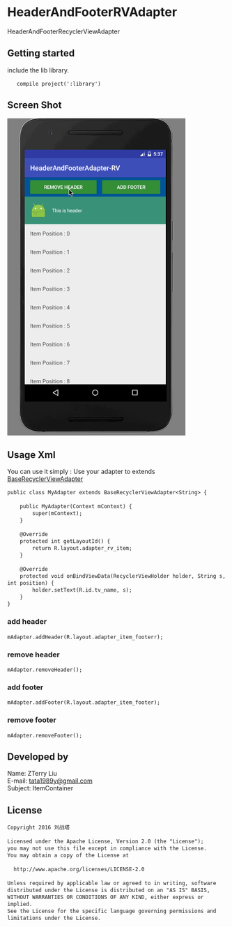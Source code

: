 # HeaderAndFooterRVAdapter
HeaderAndFooterRecyclerViewAdapter

Getting started
---------------

include the lib library.

       compile project(':library')

Screen Shot
-----------
![](https://github.com/liuzhanta/HeaderAndFooterRVAdapter/blob/master/headerAndfooter.gif)

Usage Xml
---------

You can use it simply : Use your adapter to extends [BaseRecyclerViewAdapter](https://github.com/liuzhanta/HeaderAndFooterRVAdapter/blob/master/library/src/main/java/com/zterry/headerandfooteradapter_rv/BaseRecyclerViewAdapter.java)
    
    public class MyAdapter extends BaseRecyclerViewAdapter<String> {
    
        public MyAdapter(Context mContext) {
            super(mContext);
        }
    
        @Override
        protected int getLayoutId() {
            return R.layout.adapter_rv_item;
        }
    
        @Override
        protected void onBindViewData(RecyclerViewHolder holder, String s, int position) {
            holder.setText(R.id.tv_name, s);
        }
    }
    
### add header
    
    mAdapter.addHeader(R.layout.adapter_item_footerr);

### remove header
        
    mAdapter.removeHeader();
        
    
### add footer
     
    mAdapter.addFooter(R.layout.adapter_item_footer);
             
### remove footer
     
    mAdapter.removeFooter();
            


Developed by
------------
Name: ZTerry Liu  
E-mail: tata1989y@gmail.com  
Subject: ItemContainer 
 
License
---------

    Copyright 2016 刘战塔
    
    Licensed under the Apache License, Version 2.0 (the "License");
    you may not use this file except in compliance with the License.
    You may obtain a copy of the License at
 
      http://www.apache.org/licenses/LICENSE-2.0
 
    Unless required by applicable law or agreed to in writing, software
    distributed under the License is distributed on an "AS IS" BASIS,
    WITHOUT WARRANTIES OR CONDITIONS OF ANY KIND, either express or implied.
    See the License for the specific language governing permissions and
    limitations under the License.      
